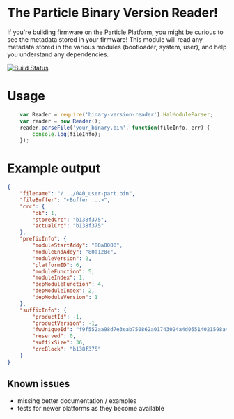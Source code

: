 The Particle Binary Version Reader!
=====

If you're building firmware on the Particle Platform, you might be curious to see the metadata stored in your firmware!  This module will read any metadata stored in the various modules (bootloader, system, user), and help you understand any dependencies.

[![Build Status](https://travis-ci.org/spark/binary-version-reader.svg?branch=master)](https://travis-ci.org/spark/binary-version-reader)


Usage
===

```js
    var Reader = require('binary-version-reader').HalModuleParser;
    var reader = new Reader();
    reader.parseFile('your_binary.bin', function(fileInfo, err) {
        console.log(fileInfo);
    });
```

Example output
===

```json
{
	"filename": "/.../040_user-part.bin",
	"fileBuffer": "<Buffer ...>",
	"crc": {
		"ok": 1,
		"storedCrc": "b138f375",
		"actualCrc": "b138f375"
	},
	"prefixInfo": {
		"moduleStartAddy": "80a0000",
		"moduleEndAddy": "80a128c",
		"moduleVersion": 2,
		"platformID": 6,
		"moduleFunction": 5,
		"moduleIndex": 1,
		"depModuleFunction": 4,
		"depModuleIndex": 2,
		"depModuleVersion": 1
	},
	"suffixInfo": {
		"productId": -1,
		"productVersion": -1,
		"fwUniqueId": "f9f552aa98d7e3eab750862a01743024a4d05514021598a4341b3d83b37eda36",
		"reserved": 0,
		"suffixSize": 36,
		"crcBlock": "b138f375"
	}
}
```


## Known issues

* missing better documentation / examples
* tests for newer platforms as they become available
